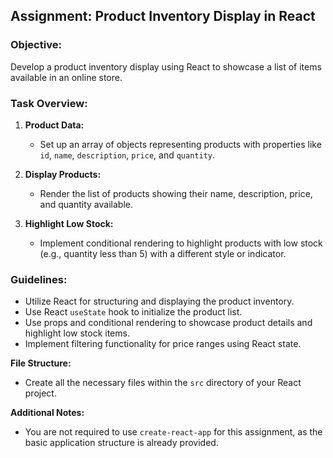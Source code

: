 ## Assignment: Product Inventory Display in React

### Objective:

Develop a product inventory display using React to showcase a list of items available in an online store.

### Task Overview:

1. **Product Data:**

   - Set up an array of objects representing products with properties like `id`, `name`, `description`, `price`, and `quantity`.

2. **Display Products:**

   - Render the list of products showing their name, description, price, and quantity available.

3. **Highlight Low Stock:**

   - Implement conditional rendering to highlight products with low stock (e.g., quantity less than 5) with a different style or indicator.

### Guidelines:

- Utilize React for structuring and displaying the product inventory.
- Use React `useState` hook to initialize the product list.
- Use props and conditional rendering to showcase product details and highlight low stock items.
- Implement filtering functionality for price ranges using React state.

**File Structure:**

- Create all the necessary files within the `src` directory of your React project.

**Additional Notes:**

- You are not required to use `create-react-app` for this assignment, as the basic application structure is already provided.
